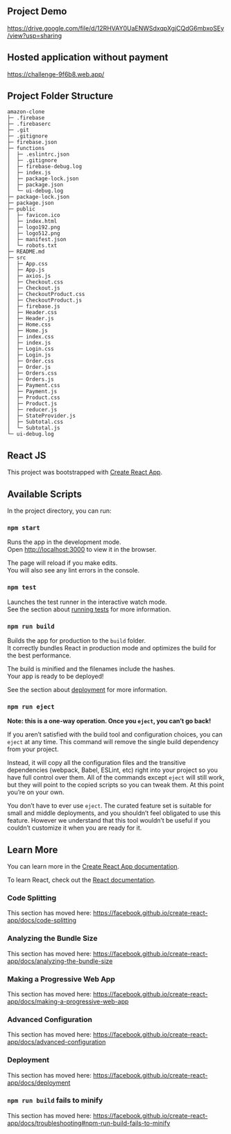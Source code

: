 ## Project Demo

https://drive.google.com/file/d/12RHVAY0UaENWSdxqpXgjCQdG6mbxoSEy/view?usp=sharing


## Hosted application without payment

https://challenge-9f6b8.web.app/

## Project Folder Structure

```
amazon-clone
├─ .firebase
├─ .firebaserc
├─ .git
├─ .gitignore
├─ firebase.json
├─ functions
│  ├─ .eslintrc.json
│  ├─ .gitignore
│  ├─ firebase-debug.log
│  ├─ index.js
│  ├─ package-lock.json
│  ├─ package.json
│  └─ ui-debug.log
├─ package-lock.json
├─ package.json
├─ public
│  ├─ favicon.ico
│  ├─ index.html
│  ├─ logo192.png
│  ├─ logo512.png
│  ├─ manifest.json
│  └─ robots.txt
├─ README.md
├─ src
│  ├─ App.css
│  ├─ App.js
│  ├─ axios.js
│  ├─ Checkout.css
│  ├─ Checkout.js
│  ├─ CheckoutProduct.css
│  ├─ CheckoutProduct.js
│  ├─ firebase.js
│  ├─ Header.css
│  ├─ Header.js
│  ├─ Home.css
│  ├─ Home.js
│  ├─ index.css
│  ├─ index.js
│  ├─ Login.css
│  ├─ Login.js
│  ├─ Order.css
│  ├─ Order.js
│  ├─ Orders.css
│  ├─ Orders.js
│  ├─ Payment.css
│  ├─ Payment.js
│  ├─ Product.css
│  ├─ Product.js
│  ├─ reducer.js
│  ├─ StateProvider.js
│  ├─ Subtotal.css
│  └─ Subtotal.js
└─ ui-debug.log

```

## React JS

This project was bootstrapped with [Create React App](https://github.com/facebook/create-react-app).

## Available Scripts

In the project directory, you can run:

### `npm start`

Runs the app in the development mode.<br />
Open [http://localhost:3000](http://localhost:3000) to view it in the browser.

The page will reload if you make edits.<br />
You will also see any lint errors in the console.

### `npm test`

Launches the test runner in the interactive watch mode.<br />
See the section about [running tests](https://facebook.github.io/create-react-app/docs/running-tests) for more information.

### `npm run build`

Builds the app for production to the `build` folder.<br />
It correctly bundles React in production mode and optimizes the build for the best performance.

The build is minified and the filenames include the hashes.<br />
Your app is ready to be deployed!

See the section about [deployment](https://facebook.github.io/create-react-app/docs/deployment) for more information.

### `npm run eject`

**Note: this is a one-way operation. Once you `eject`, you can’t go back!**

If you aren’t satisfied with the build tool and configuration choices, you can `eject` at any time. This command will remove the single build dependency from your project.

Instead, it will copy all the configuration files and the transitive dependencies (webpack, Babel, ESLint, etc) right into your project so you have full control over them. All of the commands except `eject` will still work, but they will point to the copied scripts so you can tweak them. At this point you’re on your own.

You don’t have to ever use `eject`. The curated feature set is suitable for small and middle deployments, and you shouldn’t feel obligated to use this feature. However we understand that this tool wouldn’t be useful if you couldn’t customize it when you are ready for it.

## Learn More

You can learn more in the [Create React App documentation](https://facebook.github.io/create-react-app/docs/getting-started).

To learn React, check out the [React documentation](https://reactjs.org/).

### Code Splitting

This section has moved here: https://facebook.github.io/create-react-app/docs/code-splitting

### Analyzing the Bundle Size

This section has moved here: https://facebook.github.io/create-react-app/docs/analyzing-the-bundle-size

### Making a Progressive Web App

This section has moved here: https://facebook.github.io/create-react-app/docs/making-a-progressive-web-app

### Advanced Configuration

This section has moved here: https://facebook.github.io/create-react-app/docs/advanced-configuration

### Deployment

This section has moved here: https://facebook.github.io/create-react-app/docs/deployment

### `npm run build` fails to minify

This section has moved here: https://facebook.github.io/create-react-app/docs/troubleshooting#npm-run-build-fails-to-minify
